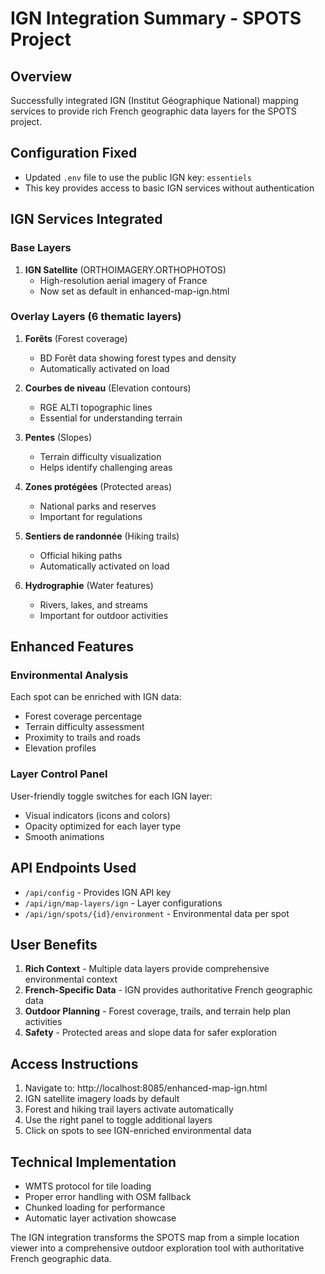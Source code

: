 # IGN Integration Summary - SPOTS Project

## Overview
Successfully integrated IGN (Institut Géographique National) mapping services to provide rich French geographic data layers for the SPOTS project.

## Configuration Fixed
- Updated `.env` file to use the public IGN key: `essentiels`
- This key provides access to basic IGN services without authentication

## IGN Services Integrated

### Base Layers
1. **IGN Satellite** (ORTHOIMAGERY.ORTHOPHOTOS)
   - High-resolution aerial imagery of France
   - Now set as default in enhanced-map-ign.html

### Overlay Layers (6 thematic layers)
1. **Forêts** (Forest coverage)
   - BD Forêt data showing forest types and density
   - Automatically activated on load

2. **Courbes de niveau** (Elevation contours)
   - RGE ALTI topographic lines
   - Essential for understanding terrain

3. **Pentes** (Slopes)
   - Terrain difficulty visualization
   - Helps identify challenging areas

4. **Zones protégées** (Protected areas)
   - National parks and reserves
   - Important for regulations

5. **Sentiers de randonnée** (Hiking trails)
   - Official hiking paths
   - Automatically activated on load

6. **Hydrographie** (Water features)
   - Rivers, lakes, and streams
   - Important for outdoor activities

## Enhanced Features

### Environmental Analysis
Each spot can be enriched with IGN data:
- Forest coverage percentage
- Terrain difficulty assessment
- Proximity to trails and roads
- Elevation profiles

### Layer Control Panel
User-friendly toggle switches for each IGN layer:
- Visual indicators (icons and colors)
- Opacity optimized for each layer type
- Smooth animations

## API Endpoints Used
- `/api/config` - Provides IGN API key
- `/api/ign/map-layers/ign` - Layer configurations
- `/api/ign/spots/{id}/environment` - Environmental data per spot

## User Benefits
1. **Rich Context** - Multiple data layers provide comprehensive environmental context
2. **French-Specific Data** - IGN provides authoritative French geographic data
3. **Outdoor Planning** - Forest coverage, trails, and terrain help plan activities
4. **Safety** - Protected areas and slope data for safer exploration

## Access Instructions
1. Navigate to: http://localhost:8085/enhanced-map-ign.html
2. IGN satellite imagery loads by default
3. Forest and hiking trail layers activate automatically
4. Use the right panel to toggle additional layers
5. Click on spots to see IGN-enriched environmental data

## Technical Implementation
- WMTS protocol for tile loading
- Proper error handling with OSM fallback
- Chunked loading for performance
- Automatic layer activation showcase

The IGN integration transforms the SPOTS map from a simple location viewer into a comprehensive outdoor exploration tool with authoritative French geographic data.